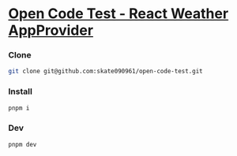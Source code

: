 # [Open Code Test - React Weather AppProvider](https://open-code-test.vercel.app/)

### Clone

```bash
git clone git@github.com:skate090961/open-code-test.git
```

### Install

```bash
pnpm i
```

### Dev

```bash
pnpm dev
```
